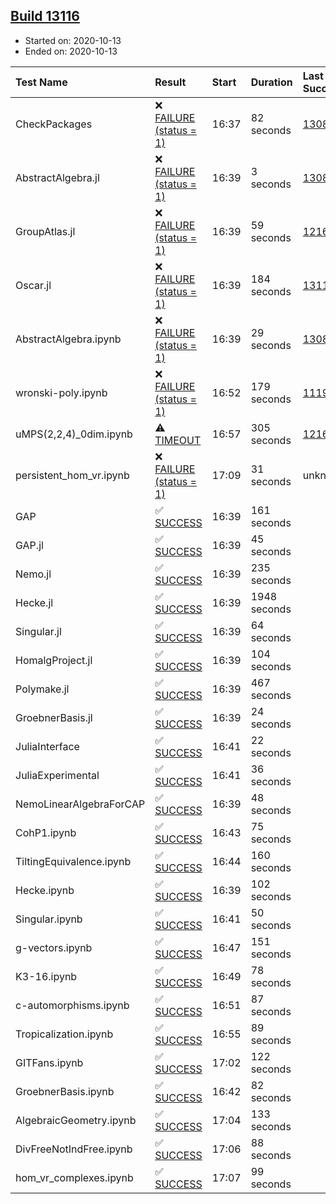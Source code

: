 ## [Build 13116](https://oscarci.mathematik.uni-kl.de/job/oscar/13116/)

* Started on: 2020-10-13
* Ended on: 2020-10-13

| Test Name    | Result | Start | Duration | Last Success | First Failure |
|:-------------|:-------|:------|:---------|:-------------|:--------------|
| CheckPackages | ❌ [FAILURE (status = 1)](https://oscarci.mathematik.uni-kl.de/job/oscar/13116/artifact/logs/build-13116/CheckPackages.log) | 16:37 | 82 seconds | [13085](https://oscarci.mathematik.uni-kl.de/job/oscar/13085/) | [13086](https://oscarci.mathematik.uni-kl.de/job/oscar/13086/) |
| AbstractAlgebra.jl | ❌ [FAILURE (status = 1)](https://oscarci.mathematik.uni-kl.de/job/oscar/13116/artifact/logs/build-13116/AbstractAlgebra.jl.log) | 16:39 | 3 seconds | [13085](https://oscarci.mathematik.uni-kl.de/job/oscar/13085/) | [13086](https://oscarci.mathematik.uni-kl.de/job/oscar/13086/) |
| GroupAtlas.jl | ❌ [FAILURE (status = 1)](https://oscarci.mathematik.uni-kl.de/job/oscar/13116/artifact/logs/build-13116/GroupAtlas.jl.log) | 16:39 | 59 seconds | [12167](https://oscarci.mathematik.uni-kl.de/job/oscar/12167/) | [12168](https://oscarci.mathematik.uni-kl.de/job/oscar/12168/) |
| Oscar.jl | ❌ [FAILURE (status = 1)](https://oscarci.mathematik.uni-kl.de/job/oscar/13116/artifact/logs/build-13116/Oscar.jl.log) | 16:39 | 184 seconds | [13115](https://oscarci.mathematik.uni-kl.de/job/oscar/13115/) | [13116](https://oscarci.mathematik.uni-kl.de/job/oscar/13116/) |
| AbstractAlgebra.ipynb | ❌ [FAILURE (status = 1)](https://oscarci.mathematik.uni-kl.de/job/oscar/13116/artifact/logs/build-13116/AbstractAlgebra.ipynb.log) | 16:39 | 29 seconds | [13085](https://oscarci.mathematik.uni-kl.de/job/oscar/13085/) | [13086](https://oscarci.mathematik.uni-kl.de/job/oscar/13086/) |
| wronski-poly.ipynb | ❌ [FAILURE (status = 1)](https://oscarci.mathematik.uni-kl.de/job/oscar/13116/artifact/logs/build-13116/wronski-poly.ipynb.log) | 16:52 | 179 seconds | [11192](https://oscarci.mathematik.uni-kl.de/job/oscar/11192/) | [11193](https://oscarci.mathematik.uni-kl.de/job/oscar/11193/) |
| uMPS(2,2,4)_0dim.ipynb | ⚠ [TIMEOUT](https://oscarci.mathematik.uni-kl.de/job/oscar/13116/artifact/logs/build-13116/uMPS-2-2-4-_0dim.ipynb.log) | 16:57 | 305 seconds | [12167](https://oscarci.mathematik.uni-kl.de/job/oscar/12167/) | [12168](https://oscarci.mathematik.uni-kl.de/job/oscar/12168/) |
| persistent_hom_vr.ipynb | ❌ [FAILURE (status = 1)](https://oscarci.mathematik.uni-kl.de/job/oscar/13116/artifact/logs/build-13116/persistent_hom_vr.ipynb.log) | 17:09 | 31 seconds | unknown | unknown |
| GAP | ✅ [SUCCESS](https://oscarci.mathematik.uni-kl.de/job/oscar/13116/artifact/logs/build-13116/GAP.log) | 16:39 | 161 seconds |  |  |
| GAP.jl | ✅ [SUCCESS](https://oscarci.mathematik.uni-kl.de/job/oscar/13116/artifact/logs/build-13116/GAP.jl.log) | 16:39 | 45 seconds |  |  |
| Nemo.jl | ✅ [SUCCESS](https://oscarci.mathematik.uni-kl.de/job/oscar/13116/artifact/logs/build-13116/Nemo.jl.log) | 16:39 | 235 seconds |  |  |
| Hecke.jl | ✅ [SUCCESS](https://oscarci.mathematik.uni-kl.de/job/oscar/13116/artifact/logs/build-13116/Hecke.jl.log) | 16:39 | 1948 seconds |  |  |
| Singular.jl | ✅ [SUCCESS](https://oscarci.mathematik.uni-kl.de/job/oscar/13116/artifact/logs/build-13116/Singular.jl.log) | 16:39 | 64 seconds |  |  |
| HomalgProject.jl | ✅ [SUCCESS](https://oscarci.mathematik.uni-kl.de/job/oscar/13116/artifact/logs/build-13116/HomalgProject.jl.log) | 16:39 | 104 seconds |  |  |
| Polymake.jl | ✅ [SUCCESS](https://oscarci.mathematik.uni-kl.de/job/oscar/13116/artifact/logs/build-13116/Polymake.jl.log) | 16:39 | 467 seconds |  |  |
| GroebnerBasis.jl | ✅ [SUCCESS](https://oscarci.mathematik.uni-kl.de/job/oscar/13116/artifact/logs/build-13116/GroebnerBasis.jl.log) | 16:39 | 24 seconds |  |  |
| JuliaInterface | ✅ [SUCCESS](https://oscarci.mathematik.uni-kl.de/job/oscar/13116/artifact/logs/build-13116/JuliaInterface.log) | 16:41 | 22 seconds |  |  |
| JuliaExperimental | ✅ [SUCCESS](https://oscarci.mathematik.uni-kl.de/job/oscar/13116/artifact/logs/build-13116/JuliaExperimental.log) | 16:41 | 36 seconds |  |  |
| NemoLinearAlgebraForCAP | ✅ [SUCCESS](https://oscarci.mathematik.uni-kl.de/job/oscar/13116/artifact/logs/build-13116/NemoLinearAlgebraForCAP.log) | 16:39 | 48 seconds |  |  |
| CohP1.ipynb | ✅ [SUCCESS](https://oscarci.mathematik.uni-kl.de/job/oscar/13116/artifact/logs/build-13116/CohP1.ipynb.log) | 16:43 | 75 seconds |  |  |
| TiltingEquivalence.ipynb | ✅ [SUCCESS](https://oscarci.mathematik.uni-kl.de/job/oscar/13116/artifact/logs/build-13116/TiltingEquivalence.ipynb.log) | 16:44 | 160 seconds |  |  |
| Hecke.ipynb | ✅ [SUCCESS](https://oscarci.mathematik.uni-kl.de/job/oscar/13116/artifact/logs/build-13116/Hecke.ipynb.log) | 16:39 | 102 seconds |  |  |
| Singular.ipynb | ✅ [SUCCESS](https://oscarci.mathematik.uni-kl.de/job/oscar/13116/artifact/logs/build-13116/Singular.ipynb.log) | 16:41 | 50 seconds |  |  |
| g-vectors.ipynb | ✅ [SUCCESS](https://oscarci.mathematik.uni-kl.de/job/oscar/13116/artifact/logs/build-13116/g-vectors.ipynb.log) | 16:47 | 151 seconds |  |  |
| K3-16.ipynb | ✅ [SUCCESS](https://oscarci.mathematik.uni-kl.de/job/oscar/13116/artifact/logs/build-13116/K3-16.ipynb.log) | 16:49 | 78 seconds |  |  |
| c-automorphisms.ipynb | ✅ [SUCCESS](https://oscarci.mathematik.uni-kl.de/job/oscar/13116/artifact/logs/build-13116/c-automorphisms.ipynb.log) | 16:51 | 87 seconds |  |  |
| Tropicalization.ipynb | ✅ [SUCCESS](https://oscarci.mathematik.uni-kl.de/job/oscar/13116/artifact/logs/build-13116/Tropicalization.ipynb.log) | 16:55 | 89 seconds |  |  |
| GITFans.ipynb | ✅ [SUCCESS](https://oscarci.mathematik.uni-kl.de/job/oscar/13116/artifact/logs/build-13116/GITFans.ipynb.log) | 17:02 | 122 seconds |  |  |
| GroebnerBasis.ipynb | ✅ [SUCCESS](https://oscarci.mathematik.uni-kl.de/job/oscar/13116/artifact/logs/build-13116/GroebnerBasis.ipynb.log) | 16:42 | 82 seconds |  |  |
| AlgebraicGeometry.ipynb | ✅ [SUCCESS](https://oscarci.mathematik.uni-kl.de/job/oscar/13116/artifact/logs/build-13116/AlgebraicGeometry.ipynb.log) | 17:04 | 133 seconds |  |  |
| DivFreeNotIndFree.ipynb | ✅ [SUCCESS](https://oscarci.mathematik.uni-kl.de/job/oscar/13116/artifact/logs/build-13116/DivFreeNotIndFree.ipynb.log) | 17:06 | 88 seconds |  |  |
| hom_vr_complexes.ipynb | ✅ [SUCCESS](https://oscarci.mathematik.uni-kl.de/job/oscar/13116/artifact/logs/build-13116/hom_vr_complexes.ipynb.log) | 17:07 | 99 seconds |  |  |
